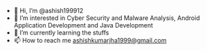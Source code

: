 - 👋 Hi, I’m @ashish199912  
- 👀 I’m interested in Cyber Security and Malware Analysis, Android Application Development and Java Development
- 🌱 I’m currently learning the stuffs
- 📫 How to reach me ashishkumarjha1999@gmail.com

<!---
ashish199912/ashish199912 is a ✨ special ✨ repository because its `README.md` (this file) appears on your GitHub profile.
You can click the Preview link to take a look at your changes.
--->
